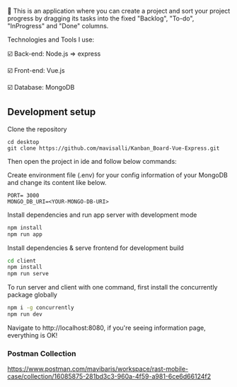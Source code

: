 🔎 This is an application where you can create a project and sort your project progress by dragging its tasks into the fixed "Backlog", "To-do", "InProgress" and "Done" columns.

Technologies and Tools I use:

:ballot_box_with_check: Back-end: Node.js => express

:ballot_box_with_check: Front-end: Vue.js

:ballot_box_with_check: Database: MongoDB

## Development setup

Clone the repository

```
cd desktop
git clone https://github.com/mavisalli/Kanban_Board-Vue-Express.git
```

Then open the project in ide and follow below commands:

Create environment file (.env) for your config information of your MongoDB and change its content like below.

```
PORT= 3000
MONGO_DB_URI=<YOUR-MONGO-DB-URI>
```

Install dependencies and run app server with development mode

```sh
npm install
npm run app
```

Install dependencies & serve frontend for development build

```sh
cd client
npm install
npm run serve
```

To run server and client with one command, first install the concurrently package globally

```sh
npm i -g concurrently
npm run dev
```

Navigate to http://localhost:8080, if you're seeing information page, everything is OK!

### Postman Collection

https://www.postman.com/mavibaris/workspace/rast-mobile-case/collection/16085875-281bd3c3-960a-4f59-a981-6ce6d66124f2
